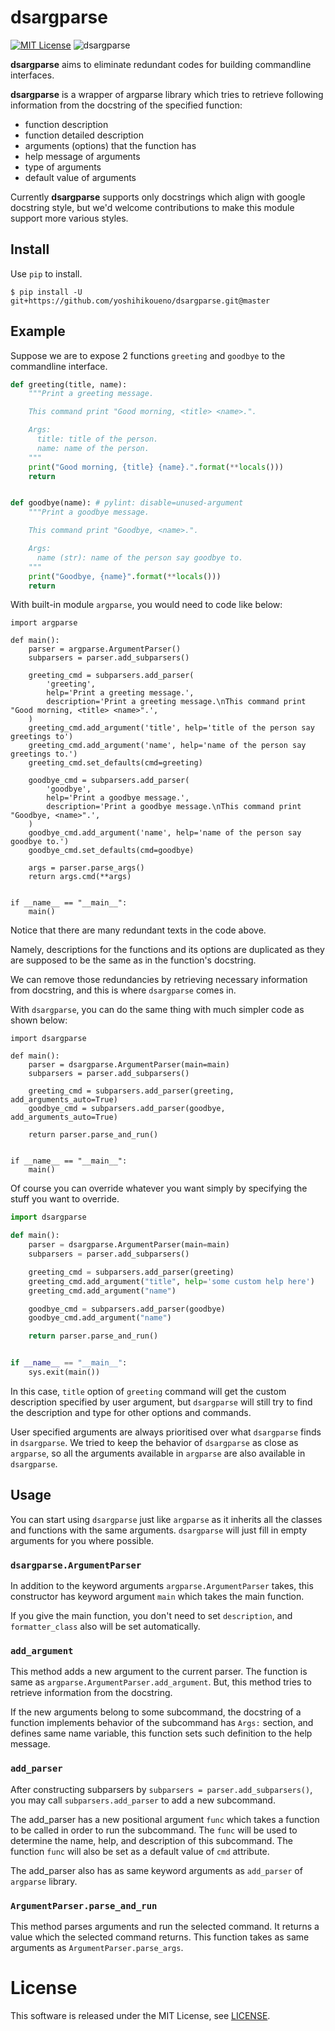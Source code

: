 dsargparse
==========
[![MIT License](http://img.shields.io/badge/license-MIT-blue.svg?style=flat)](LICENSE)
![dsargparse](https://jkawamoto.github.io/dsargparse/_static/dsargparse.png)

**dsargparse** aims to eliminate redundant codes for building commandline interfaces.

**dsargparse** is a wrapper of argparse library which tries to retrieve
following information from the docstring of the specified function:

- function description
- function detailed description
- arguments (options) that the function has
- help message of arguments
- type of arguments
- default value of arguments

Currently **dsargparse** supports only docstrings which align with google docstring style,
but we'd welcome contributions to make this module support more various styles.

Install
---------
Use `pip` to install.
```
$ pip install -U git+https://github.com/yoshihikoueno/dsargparse.git@master
```

Example
---------
Suppose we are to expose 2 functions `greeting` and `goodbye` to the commandline interface.

```python
def greeting(title, name):
    """Print a greeting message.

    This command print "Good morning, <title> <name>.".

    Args:
      title: title of the person.
      name: name of the person.
    """
    print("Good morning, {title} {name}.".format(**locals()))
    return


def goodbye(name): # pylint: disable=unused-argument
    """Print a goodbye message.

    This command print "Goodbye, <name>.".

    Args:
      name (str): name of the person say goodbye to.
    """
    print("Goodbye, {name}".format(**locals()))
    return
```

With built-in module `argparse`, you would need to code like below:
```python3
import argparse

def main():
    parser = argparse.ArgumentParser()
    subparsers = parser.add_subparsers()

    greeting_cmd = subparsers.add_parser(
        'greeting',
        help='Print a greeting message.',
        description='Print a greeting message.\nThis command print "Good morning, <title> <name>".',
    )
    greeting_cmd.add_argument('title', help='title of the person say greetings to')
    greeting_cmd.add_argument('name', help='name of the person say greetings to.')
    greeting_cmd.set_defaults(cmd=greeting)

    goodbye_cmd = subparsers.add_parser(
        'goodbye',
        help='Print a goodbye message.',
        description='Print a goodbye message.\nThis command print "Goodbye, <name>".',
    )
    goodbye_cmd.add_argument('name', help='name of the person say goodbye to.')
    goodbye_cmd.set_defaults(cmd=goodbye)

    args = parser.parse_args()
    return args.cmd(**args)


if __name__ == "__main__":
    main()
```
Notice that there are many redundant texts in the code above.

Namely, descriptions for the functions and its options are duplicated as they are
supposed to be the same as in the function's docstring.

We can remove those redundancies by retrieving necessary information from docstring,
and this is where `dsargparse` comes in.

With `dsargparse`, you can do the same thing with much simpler code as shown below:

```python3
import dsargparse

def main():
    parser = dsargparse.ArgumentParser(main=main)
    subparsers = parser.add_subparsers()

    greeting_cmd = subparsers.add_parser(greeting, add_arguments_auto=True)
    goodbye_cmd = subparsers.add_parser(goodbye, add_arguments_auto=True)

    return parser.parse_and_run()


if __name__ == "__main__":
    main()
```

Of course you can override whatever you want simply by specifying the stuff you want to override.
```python
import dsargparse

def main():
    parser = dsargparse.ArgumentParser(main=main)
    subparsers = parser.add_subparsers()

    greeting_cmd = subparsers.add_parser(greeting)
    greeting_cmd.add_argument("title", help='some custom help here')
    greeting_cmd.add_argument("name")

    goodbye_cmd = subparsers.add_parser(goodbye)
    goodbye_cmd.add_argument("name")

    return parser.parse_and_run()


if __name__ == "__main__":
    sys.exit(main())
```
In this case, `title` option of `greeting` command will get the custom description specified by user argument,
but `dsargparse` will still try to find the description and type for other options and commands.

User specified arguments are always prioritised over what `dsargparse` finds in `dsargparse`.
We tried to keep the behavior of `dsargparse` as close as `argparse`, so all the arguments available
in `argparse` are also available in `dsargparse`.

Usage
------
You can start using `dsargparse` just like `argparse` as it inherits all the classes and functions
with the same arguments. `dsargparse` will just fill in empty arguments for you where possible.

### `dsargparse.ArgumentParser`
In addition to the keyword arguments `argparse.ArgumentParser` takes,
this constructor has keyword argument `main` which takes the main function.

If you give the main function, you don't need to set `description`, and
`formatter_class` also will be set automatically.

### `add_argument`
This method adds a new argument to the current parser. The function is
same as `argparse.ArgumentParser.add_argument`. But, this method
tries to retrieve information from the docstring.

If the new arguments belong to some subcommand, the docstring
of a function implements behavior of the subcommand has `Args:` section,
and defines same name variable, this function sets such
definition to the help message.

### `add_parser`
After constructing subparsers by `subparsers = parser.add_subparsers()`,
you may call `subparsers.add_parser` to add a new subcommand.

The add_parser has a new positional argument `func` which takes a function
to be called in order to run the subcommand. The `func` will be used
to determine the name, help, and description of this subcommand. The
function `func` will also be set as a default value of `cmd` attribute.

The add_parser also has as same keyword arguments as `add_parser` of `argparse`
library.

### `ArgumentParser.parse_and_run`
This method parses arguments and run the selected command. It returns a value
which the selected command returns. This function takes as same arguments as
`ArgumentParser.parse_args`.


License
=========
This software is released under the MIT License, see [LICENSE](LICENSE).
